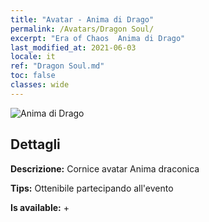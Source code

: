 ```yaml
---
title: "Avatar - Anima di Drago"
permalink: /Avatars/Dragon Soul/
excerpt: "Era of Chaos  Anima di Drago"
last_modified_at: 2021-06-03
locale: it
ref: "Dragon Soul.md"
toc: false
classes: wide
---
```

 ![Anima di Drago](/images/a/avatarFrame_52.png)

## Dettagli

 **Descrizione:** Cornice avatar Anima draconica 

 **Tips:** Ottenibile partecipando all'evento 

 **Is available:**  + 

